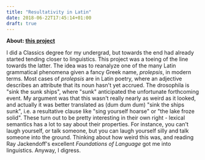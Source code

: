 ```yaml
---
title: "Resultativity in Latin"
date: 2018-06-22T17:45:14+01:00
draft: true
---
```


**About: [this project](www.google.com)**

I did a Classics degree for my undergrad, but towards the end had already started tending closer to linguistics. This project was a toeing of the line towards the latter. The idea was to reanalyze one of the many Latin grammatical phenomena given a fancy Greek name, *prolepsis*, in modern terms. Most cases of *prolepsis* are in Latin poetry, where an adjective describes an attribute that its noun hasn't yet accrued. The drosophila is "sink the sunk ships", where "sunk" anticipated the unfortunate forthcoming event. My argument was that this wasn't really nearly as weird as it looked, and actually it was better translated as (dum dum dum) "sink the ships sunk", i.e. a resultative clause like "sing yourself hoarse" or "the lake froze solid". These turn out to be pretty interesting in their own right - lexical semantics has a lot to say about their properties. For instance, you can't laugh yourself, or talk someone, but you can laugh yourself silly and talk someone into the ground. Thinking about how weird this was, and reading Ray Jackendoff's excellent *Foundations of Language* got me into linguistics. Anyway, I digress.
